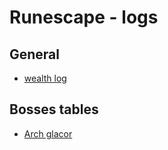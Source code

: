 # Runescape - logs
## General
 * [wealth log](wealth.md)
## Bosses tables
  * [Arch glacor](ArchGlacor.md)
